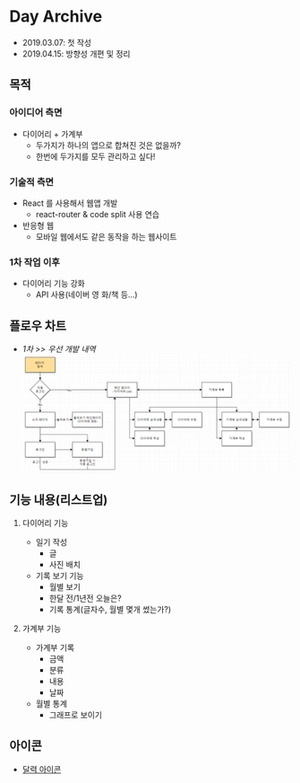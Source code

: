 # Day Archive

- 2019.03.07: 첫 작성
- 2019.04.15: 방향성 개편 및 정리

## 목적

### 아이디어 측면

- 다이어리 + 가계부
  - 두가지가 하나의 앱으로 합쳐진 것은 없을까?
  - 한번에 두가지를 모두 관리하고 싶다!

### 기술적 측면

- React 를 사용해서 웹앱 개발
  - react-router & code split 사용 연습
- 반응형 웹
  - 모바일 웹에서도 같은 동작을 하는 웹사이트

### 1차 작업 이후

- 다이어리 기능 강화
  - API 사용(네이버 영 화/책 등...)

## 플로우 차트

- _1차 >> 우선 개발 내역_
  ![기획 플로우차트](./Images/diagram.png)

## 기능 내용(리스트업)

1. 다이어리 기능

   - 일기 작성
     - 글
     - 사진 배치
   - 기록 보기 기능
     - 월별 보기
     - 한달 전/1년전 오늘은?
     - 기록 통계(글자수, 월별 몇개 썼는가?)

2. 가계부 기능
   - 가계부 기록
     - 금액
     - 분류
     - 내용
     - 날짜
   - 월별 통계
     - 그래프로 보이기

## 아이콘

- [달력 아이콘](https://www.flaticon.com/free-icon/calendar_149920)
